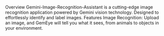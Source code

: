 Overview 
Gemini-Image-Recognition-Assistant is a cutting-edge image recognition application powered by Gemini vision technology. Designed to effortlessly identify and label images.
Features
Image Recognition: Upload an image, and GemEye will tell you what it sees, from animals to objects in your environment.
